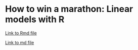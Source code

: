 # How to win a marathon: Linear models with R

[Link to Rmd file ](https://github.com/dataubc/How-to-win-a-marathon-Linear-model-with-R/blob/master/marathon.Rmd)

[Link to md file](https://github.com/dataubc/How-to-win-a-marathon-Linear-model-with-R/blob/master/marathon.md)